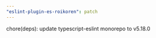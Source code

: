 ```yaml
---
"eslint-plugin-es-roikoren": patch
---
```


chore(deps): update typescript-eslint monorepo to v5.18.0
